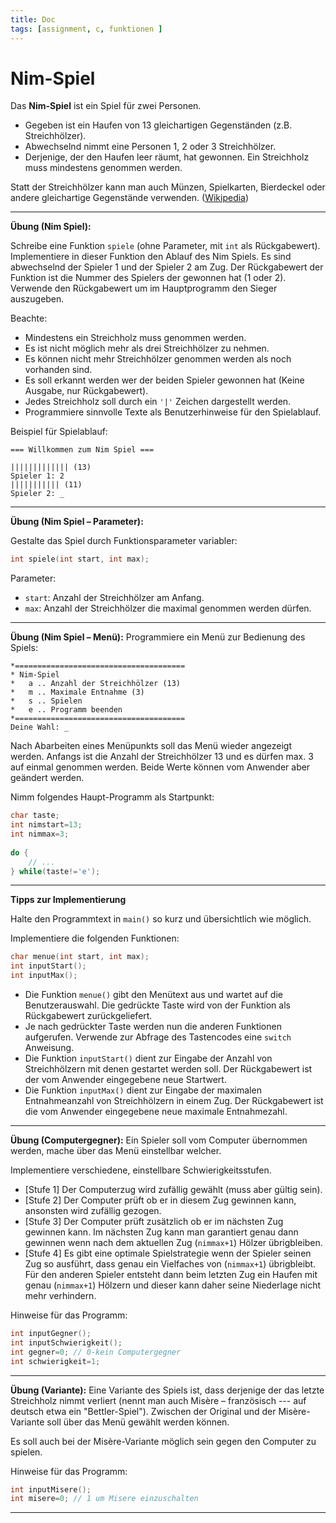 ```yaml
---
title: Doc
tags: [assignment, c, funktionen ]
---
```




# Nim-Spiel



Das **Nim-Spiel** ist ein Spiel für zwei Personen. 

- Gegeben ist ein Haufen von 13 gleichartigen Gegenständen (z.B. Streichhölzer). 
- Abwechselnd nimmt eine Personen 1, 2 oder 3 Streichhölzer. 
- Derjenige, der den Haufen leer räumt, hat gewonnen. Ein Streichholz muss mindestens genommen werden.

Statt der Streichhölzer kann man auch Münzen, Spielkarten, Bierdeckel oder andere gleichartige Gegenstände verwenden.
([Wikipedia](http://de.wikipedia.org/wiki/Nim-Spiel))

---

**Übung (Nim Spiel):**

Schreibe eine Funktion `spiele` (ohne Parameter, mit `int` als Rückgabewert). Implementiere in dieser Funktion den Ablauf des Nim Spiels.  Es sind abwechselnd der Spieler 1 und der Spieler 2 am Zug. Der Rückgabewert der Funktion ist die Nummer des Spielers der gewonnen hat (1 oder 2). Verwende den Rückgabewert um im Hauptprogramm den Sieger auszugeben.

Beachte:

- Mindestens ein Streichholz muss genommen werden.
- Es ist nicht möglich mehr als drei Streichhölzer zu nehmen.
- Es können nicht mehr Streichhölzer genommen werden als noch vorhanden sind.
- Es soll erkannt werden wer der beiden Spieler gewonnen hat (Keine Ausgabe, nur Rückgabewert).
- Jedes Streichholz soll durch ein `'|'` Zeichen dargestellt werden.
- Programmiere sinnvolle Texte als Benutzerhinweise für den Spielablauf.



Beispiel für Spielablauf:


```
=== Willkommen zum Nim Spiel ===

||||||||||||| (13)
Spieler 1: 2
||||||||||| (11)
Spieler 2: _
```



---

**Übung (Nim Spiel – Parameter):**

Gestalte das Spiel durch Funktionsparameter variabler:

```c
int spiele(int start, int max);
```

Parameter:

- `start`: Anzahl der Streichhölzer am Anfang.
- `max`: Anzahl der Streichhölzer die maximal genommen werden dürfen.



---

**Übung (Nim Spiel – Menü):**
Programmiere ein Menü zur Bedienung des Spiels:

```
*======================================
* Nim-Spiel
*   a .. Anzahl der Streichhölzer (13)
*   m .. Maximale Entnahme (3)
*   s .. Spielen
*   e .. Programm beenden
*======================================
Deine Wahl: _
```

Nach Abarbeiten eines Menüpunkts soll das Menü wieder angezeigt werden. Anfangs ist die Anzahl der Streichhölzer 13 und es dürfen max. 3 auf einmal genommen werden. Beide Werte können vom Anwender aber geändert werden.

Nimm folgendes Haupt-Programm als Startpunkt:

```c
char taste;
int nimstart=13;
int nimmax=3;
	
do {
	// ...
} while(taste!='e');
```
---



**Tipps zur Implementierung**

Halte den Programmtext in `main()` so kurz und übersichtlich wie möglich.  

Implementiere die folgenden Funktionen:

```c
char menue(int start, int max);
int inputStart();
int inputMax();
```

- Die Funktion `menue()` gibt den Menütext aus und wartet auf die Benutzerauswahl. 
Die gedrückte Taste wird von der Funktion als Rückgabewert zurückgeliefert.
-  Je nach gedrückter Taste werden nun die anderen Funktionen aufgerufen. 
Verwende zur Abfrage des Tastencodes eine `switch` Anweisung.
-  Die Funktion `inputStart()` dient zur Eingabe der Anzahl von Streichhölzern mit denen gestartet werden soll. 
Der Rückgabewert ist der vom Anwender eingegebene neue Startwert.
-  Die Funktion `inputMax()` dient zur Eingabe der maximalen Entnahmeanzahl von Streichhölzern in einem Zug. Der Rückgabewert ist die vom Anwender eingegebene neue maximale Entnahmezahl.



---

**Übung (Computergegner):**
Ein Spieler soll vom Computer übernommen werden, mache über das Menü einstellbar welcher. 

Implementiere verschiedene, einstellbare Schwierigkeitsstufen.

- [Stufe 1]  Der Computerzug wird zufällig gewählt (muss aber gültig sein).
- [Stufe 2]  Der Computer prüft ob er in diesem Zug gewinnen kann, ansonsten wird zufällig gezogen.
- [Stufe 3]  Der Computer prüft zusätzlich ob er im nächsten Zug gewinnen kann. Im nächsten Zug kann man garantiert genau dann gewinnen wenn nach dem aktuellen Zug (`nimmax+1​`) Hölzer übrigbleiben. 
- [Stufe 4] Es gibt eine optimale Spielstrategie wenn der Spieler seinen Zug so ausführt, dass genau ein Vielfaches von (`nimmax+1`) übrigbleibt. Für den anderen Spieler entsteht dann beim letzten Zug ein Haufen mit genau (`nimmax+1`) Hölzern und dieser kann daher seine Niederlage nicht mehr verhindern.

Hinweise für das Programm:

```c
int inputGegner();
int inputSchwierigkeit();
int gegner=0; // 0-kein Computergegner
int schwierigkeit=1;
```



---

**Übung (Variante):**
Eine Variante des Spiels ist, dass derjenige der das letzte Streichholz nimmt verliert (nennt man auch Misère – französisch --- auf deutsch etwa ein "Bettler-Spiel"). Zwischen der Original und der Misère-Variante soll über das Menü gewählt werden können.

Es soll auch bei der Misère-Variante möglich sein gegen den Computer zu spielen.

Hinweise für das Programm:

```c
int inputMisere();
int misere=0; // 1 um Misere einzuschalten
```

---


